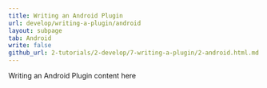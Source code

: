 ```yaml
---
title: Writing an Android Plugin
url: develop/writing-a-plugin/android
layout: subpage
tab: Android
write: false
github_url: 2-tutorials/2-develop/7-writing-a-plugin/2-android.html.md
---
```


Writing an Android Plugin content here

